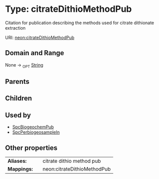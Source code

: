 
# Type: citrateDithioMethodPub


Citation for publication describing the methods used for citrate dithionate extraction

URI: [neon:citrateDithioMethodPub](https://data.neonscience.org/citrateDithioMethodPub)


## Domain and Range

None ->  <sub>OPT</sub> [String](types/String.md)

## Parents


## Children


## Used by

 * [SpcBiogeochemPub](SpcBiogeochemPub.md)
 * [SpcPerbiogeosampleIn](SpcPerbiogeosampleIn.md)

## Other properties

|  |  |  |
| --- | --- | --- |
| **Aliases:** | | citrate dithio method pub |
| **Mappings:** | | neon:citrateDithioMethodPub |

